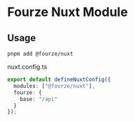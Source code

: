 # Fourze Nuxt Module

## Usage

`pnpm add @fourze/nuxt`

nuxt.config.ts
```ts
export default defineNuxtConfig({
  modules: ["@fourze/nuxt"],
  fourze: {
    base: "/api"
  }
});
```
